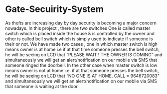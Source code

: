 # Gate-Secuirity-System

As thefts are increasing day by day security is becoming a major concern nowadays. In this project , there are two switches One is called master switch which is placed inside the house & is controlled by the owner and other is called bell switch which is simply used to indicate if someone is their or not. We have made two cases , one in which master switch is high means owner is at home i.e if at that time someone presses the bell switch, he will be seeing on LCD that “PLEASE WAIT ! THE OWNER IS COMING” and simultaneously we will get an alert/notification on our mobile via SMS that  someone ringed the doorbell. In the other case when master switch is low means owner is not at home i.e. if at that someone presses the bell switch, he will be seeing on LCD that “NO ONE IS AT HOME. CALL = 9646720083”  and simultaneously we will get an alert/notification on our mobile via SMS that someone is waiting at the door.
